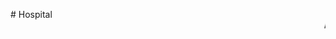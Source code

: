 <bold> # Hospital
<marquee>A console app for hospital keeping patient details and billing stuff. 
<bold> college Assignewmt
